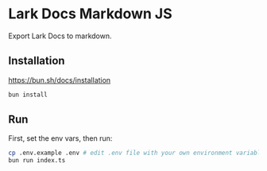 # Lark Docs Markdown JS

Export Lark Docs to markdown.

## Installation

https://bun.sh/docs/installation

```bash
bun install
```

## Run

First, set the env vars, then run:

```bash
cp .env.example .env # edit .env file with your own environment variables
bun run index.ts
```
